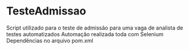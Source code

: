 # TesteAdmissao
Script utilizado para o teste de admissão para uma vaga de analista de testes automatizados
Automação realizada toda com Selenium
Dependências no arquivo pom.xml
